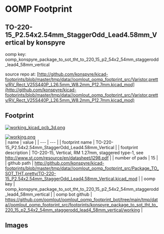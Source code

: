 # OOMP Footprint  
## TO-220-15_P2.54x2.54mm_StaggerOdd_Lead4.58mm_Vertical  by konspyre  
  
oomp key: oomp_konspyre_package_to_sot_tht_to_220_15_p2_54x2_54mm_staggerodd_lead4_58mm_vertical  
  
source repo at: [http://github.com/konspyre/kicad-footprints/blob/master/tmp/data//oomlout_oomp_footprint_src/Varistor.pretty/RV_Rect_V25S440P_L26.5mm_W8.2mm_P12.7mm.kicad_mod](http://github.com/konspyre/kicad-footprints/blob/master/tmp/data//oomlout_oomp_footprint_src/Varistor.pretty/RV_Rect_V25S440P_L26.5mm_W8.2mm_P12.7mm.kicad_mod)  
## Footprint  
  
[![working_kicad_pcb_3d.png](working_kicad_pcb_3d_600.png)](working_kicad_pcb_3d.png)  
  
[![working.png](working_600.png)](working.png)  
| name | value | 
| --- | --- | 
| footprint name | TO-220-15_P2.54x2.54mm_StaggerOdd_Lead4.58mm_Vertical | 
| footprint description | TO-220-15, Vertical, RM 1.27mm, staggered type-1, see http://www.st.com/resource/en/datasheet/l298.pdf | 
| number of pads | 15 | 
| github path | http://github.com/konspyre/kicad-footprints/blob/master/tmp/data//oomlout_oomp_footprint_src/Package_TO_SOT_THT.pretty/TO-220-15_P2.54x2.54mm_StaggerOdd_Lead4.58mm_Vertical.kicad_mod | 
| oomp key | oomp_konspyre_package_to_sot_tht_to_220_15_p2_54x2_54mm_staggerodd_lead4_58mm_vertical | 
| oomp bot github | https://github.com/oomlout/oomlout_oomp_footprint_bot/tree/main/tmp/data//oomlout_oomp_footprint_src/footprints/konspyre_package_to_sot_tht_to_220_15_p2_54x2_54mm_staggerodd_lead4_58mm_vertical/working | 
## Images  
